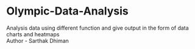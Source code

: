 # Olympic-Data-Analysis
Analysis data using different function and give output in the form of data charts and heatmaps
<br>
Author - Sarthak Dhiman
